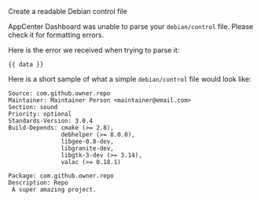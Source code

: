 Create a readable Debian control file

AppCenter Dashboard was unable to parse your `debian/control` file. Please check it for
formatting errors.

Here is the error we received when trying to parse it:
```
{{ data }}
```

Here is a short sample of what a simple `debian/control` file would look like:
```
Source: com.github.owner.repo
Maintainer: Maintainer Person <maintainer@email.com>
Section: sound
Priority: optional
Standards-Version: 3.0.4
Build-Depends: cmake (>= 2.8),
               debhelper (>= 8.0.0),
               libgee-0.8-dev,
               libgranite-dev,
               libgtk-3-dev (>= 3.14),
               valac (>= 0.18.1)

Package: com.github.owner.repo
Description: Repo
 A super amazing project.
```
